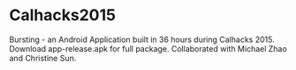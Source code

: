 # Calhacks2015
Bursting - an Android Application built in 36 hours during Calhacks 2015.
Download app-release.apk for full package.
Collaborated with Michael Zhao and Christine Sun.
